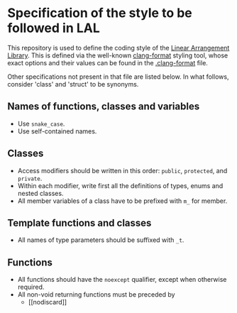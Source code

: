 # Specification of the style to be followed in LAL

This repository is used to define the coding style of the [Linear Arrangement Library](https://github.com/LAL-project/linear-arrangement-library). This is defined via the well-known [clang-format](https://releases.llvm.org/18.1.0/tools/clang/docs/ClangFormatStyleOptions.html) styling tool, whose exact options and their values can be found in the [.clang-format](https://github.com/LAL-project/coding-style/blob/main/.clang-format) file.

Other specifications not present in that file are listed below. In what follows, consider 'class' and 'struct' to be synonyms.

## Names of functions, classes and variables

- Use `snake_case`.
- Use self-contained names.

## Classes

- Access modifiers should be written in this order: `public`, `protected`, and `private`.
- Within each modifier, write first all the definitions of types, enums and nested classes.
- All member variables of a class have to be prefixed with `m_` for member.

## Template functions and classes

- All names of type parameters should be suffixed with `_t`.

## Functions

- All functions should have the `noexcept` qualifier, except when otherwise required.
- All non-void returning functions must be preceded by
	- [[nodiscard]]
